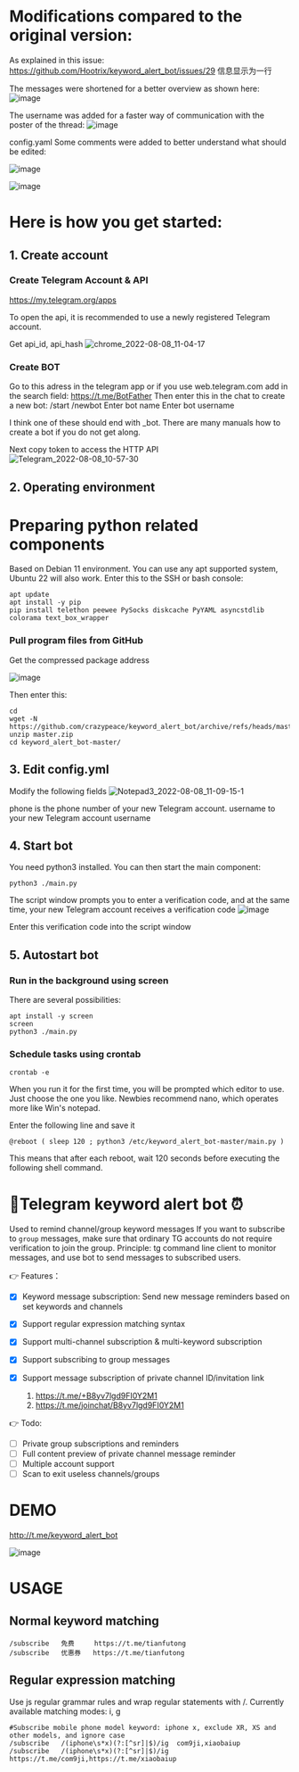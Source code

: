# Modifications compared to the original version:

As explained in this issue:
https://github.com/Hootrix/keyword_alert_bot/issues/29 信息显示为一行

The messages were shortened for a better overview as shown here:
![image](https://user-images.githubusercontent.com/665889/202410324-6b9b696f-27b0-4730-9491-6508fa30b89a.png)

The username was added for a faster way of communication with the poster of the thread:
![image](https://user-images.githubusercontent.com/665889/202411657-e3e75f5d-3447-41cf-b021-a3a385c94d3b.png)


config.yaml Some comments were added to better understand what should be edited:

![image](https://user-images.githubusercontent.com/665889/202410665-68ebbc74-ed29-47cc-9060-b03f86390c25.png)

![image](https://user-images.githubusercontent.com/665889/202412458-717e0601-ff61-42c0-9adb-e0912ec7e5e1.png)


# Here is how you get started:
## 1. Create account
### Create Telegram Account & API
https://my.telegram.org/apps

To open the api, it is recommended to use a newly registered Telegram account.

Get api_id, api_hash
![chrome_2022-08-08_11-04-17](https://user-images.githubusercontent.com/665889/183333531-ea69d6c8-b720-4efa-9c6e-fc31f2b5a252.png)

### Create BOT
Go to this adress in the telegram app or if you use web.telegram.com add in the search field:
https://t.me/BotFather
Then enter this in the chat to create a new bot: 
/start
/newbot
Enter bot name
Enter bot username

I think one of these should end with _bot. There are many manuals how to create a bot if you do not get along. 

Next copy token to access the HTTP API
![Telegram_2022-08-08_10-57-30](https://user-images.githubusercontent.com/665889/183334493-b6a906b4-bf0a-45ae-91be-ed1e5f2f2aa4.png)

## 2. Operating environment

# Preparing python related components
Based on Debian 11 environment. You can use any apt supported system, Ubuntu 22 will also work. Enter this to the SSH or bash console:
```
apt update
apt install -y pip 
pip install telethon peewee PySocks diskcache PyYAML asyncstdlib colorama text_box_wrapper
```

### Pull program files from GitHub
Get the compressed package address

![image](https://user-images.githubusercontent.com/665889/183339082-e409da96-6dfe-46e4-a592-9c434ebfd0bd.png)

Then enter this: 
```
cd 
wget -N https://github.com/crazypeace/keyword_alert_bot/archive/refs/heads/master.zip
unzip master.zip
cd keyword_alert_bot-master/
```

## 3. Edit config.yml

Modify the following fields
![Notepad3_2022-08-08_11-09-15-1](https://user-images.githubusercontent.com/665889/183334604-854fecfe-9499-4dd0-bfb2-b85a29a4baa8.png)

phone is the phone number of your new Telegram account.
username to your new Telegram account username

## 4. Start bot

You need python3 installed. You can then start the main component:
```
python3 ./main.py
```

The script window prompts you to enter a verification code, and at the same time, your new Telegram account receives a verification code
![image](https://user-images.githubusercontent.com/665889/183342317-6fd4e4a3-5670-4f97-b09c-11f8236024d8.png)

Enter this verification code into the script window

## 5. Autostart bot

### Run in the background using screen

There are several possibilities:
```
apt install -y screen
screen
python3 ./main.py
```

### Schedule tasks using crontab

```
crontab -e
```
When you run it for the first time, you will be prompted which editor to use. Just choose the one you like. Newbies recommend nano, which operates more like Win's notepad.

Enter the following line and save it

```
@reboot ( sleep 120 ; python3 /etc/keyword_alert_bot-master/main.py )
```

This means that after each reboot, wait 120 seconds before executing the following shell command.

# 🤖Telegram keyword alert bot ⏰


Used to remind channel/group keyword messages
If you want to subscribe to `group` messages, make sure that ordinary TG accounts do not require verification to join the group.
Principle: tg command line client to monitor messages, and use bot to send messages to subscribed users.

👉  Features：

- [x] Keyword message subscription: Send new message reminders based on set keywords and channels
- [x] Support regular expression matching syntax
- [x] Support multi-channel subscription & multi-keyword subscription
- [x] Support subscribing to group messages
- [x] Support message subscription of private channel ID/invitation link

  1. https://t.me/+B8yv7lgd9FI0Y2M1  
  2. https://t.me/joinchat/B8yv7lgd9FI0Y2M1 
  

👉 Todo:

- [ ] Private group subscriptions and reminders
- [ ] Full content preview of private channel message reminder
- [ ] Multiple account support
- [ ] Scan to exit useless channels/groups

# DEMO

http://t.me/keyword_alert_bot

![image](https://user-images.githubusercontent.com/10736915/171514829-4186d486-e1f4-4303-b3a9-1cfc1b571668.png)


# USAGE

## Normal keyword matching

```
/subscribe   免费     https://t.me/tianfutong
/subscribe   优惠券   https://t.me/tianfutong

```

## Regular expression matching

Use js regular grammar rules and wrap regular statements with /. Currently available matching modes: i, g

```
#Subscribe mobile phone model keyword: iphone x, exclude XR, XS and other models, and ignore case
/subscribe   /(iphone\s*x)(?:[^sr]|$)/ig  com9ji,xiaobaiup
/subscribe   /(iphone\s*x)(?:[^sr]|$)/ig  https://t.me/com9ji,https://t.me/xiaobaiup



```


